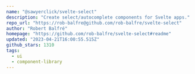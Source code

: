 ```yaml
---
name: "@sawyerclick/svelte-select"
description: "Create select/autocomplete components for Svelte apps."
repo_url: "https://rob-balfre@github.com/rob-balfre/svelte-select"
author: "Robert Balfré"
homepage: "https://github.com/rob-balfre/svelte-select#readme"
updated: "2023-04-21T16:00:55.515Z"
github_stars: 1310
tags: 
  - ui
  - component-library
---
```

